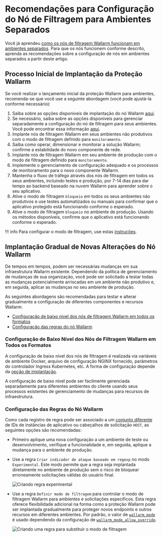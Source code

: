 # Recomendações para Configuração do Nó de Filtragem para Ambientes Separados

Você já aprendeu [como os nós de filtragem Wallarm funcionam em ambientes separados](how-wallarm-in-separated-environments-works.md). Para que os nós funcionem conforme descrito, aprenda as recomendações sobre a configuração de nós em ambientes separados a partir deste artigo.

## Processo Inicial de Implantação da Proteção Wallarm

Se você realizar o lançamento inicial da proteção Wallarm para ambientes, recomenda-se que você use a seguinte abordagem (você pode ajustá-la conforme necessário):

1. Saiba sobre as opções disponíveis de implantação do nó Wallarm [aqui](../../../installation/supported-deployment-options.md).
2. Se necessário, saiba sobre as opções disponíveis para gerenciar separadamente a configuração do nó de filtragem para seus ambientes. Você pode encontrar essa informação [aqui](how-wallarm-in-separated-environments-works.md#relevant-wallarm-features).
3. Implante nós de filtragem Wallarm em seus ambientes não produtivos com o modo de filtragem definido para `monitoramento`.
4. Saiba como operar, dimensionar e monitorar a solução Wallarm; confirme a estabilidade do novo componente de rede.
5. Implante nós de filtragem Wallarm em seu ambiente de produção com o modo de filtragem definido para `monitoramento`.
6. Implemente o gerenciamento de configuração adequado e os processos de monitoramento para o novo componente Wallarm.
7. Mantenha o fluxo de tráfego através dos nós de filtragem em todos os seus ambientes, incluindo testes e produção, por 7-14 dias para dar tempo ao backend baseado na nuvem Wallarm para aprender sobre o seu aplicativo.
8. Ative o modo de filtragem `bloqueio` em todos os seus ambientes não produtivos e use testes automatizados ou manuais para confirmar que o aplicativo protegido está funcionando conforme o esperado.
9. Ative o modo de filtragem `bloqueio` no ambiente de produção. Usando os métodos disponíveis, confirme que o aplicativo está funcionando conforme o esperado.

!!! info
    Para configurar o modo de filtragem, use estas [instruções](../../configure-wallarm-mode.md).

## Implantação Gradual de Novas Alterações do Nó Wallarm

De tempos em tempos, podem ser necessárias mudanças em sua infraestrutura Wallarm existente. Dependendo da política de gerenciamento de mudanças de sua organização, você pode ser solicitado a testar todas as mudanças potencialmente arriscadas em um ambiente não produtivo e, em seguida, aplicar as mudanças no seu ambiente de produção.

As seguintes abordagens são recomendadas para testar e alterar gradualmente a configuração de diferentes componentes e recursos Wallarm:
* [Configuração de baixo nível dos nós de filtragem Wallarm em todos os formatos](#low-level-onfiguration-of-wallarm-filtering-nodes-in-all-form-factors)
* [Configuração das regras do nó Wallarm](#configuration-of-wallarm-node-rules)

### Configuração de Baixo Nível dos Nós de Filtragem Wallarm em Todos os Formatos

A configuração de baixo nível dos nós de filtragem é realizada via variáveis de ambiente Docker, arquivo de configuração NGINX fornecido, parâmetros do controlador Ingress Kubernetes, etc. A forma de configuração depende da [opção de implantação](../../../installation/supported-deployment-options.md).

A configuração de baixo nível pode ser facilmente gerenciada separadamente para diferentes ambientes do cliente usando seus processos existentes de gerenciamento de mudanças para recursos de infraestrutura.

### Configuração das Regras do Nó Wallarm

Como cada registro de regra pode ser associado a um [conjunto diferente](how-wallarm-in-separated-environments-works.md#resource-identification) de IDs de instâncias de aplicativo ou cabeçalhos de solicitação `HOST`, as seguintes opções são recomendadas:

* Primeiro aplique uma nova configuração a um ambiente de teste ou desenvolvimento, verifique a funcionalidade e, em seguida, aplique a mudança para o ambiente de produção.
* Use a regra `Criar indicador de ataque baseado em regexp` no modo `Experimental`. Este modo permite que a regra seja implantada diretamente no ambiente de produção sem o risco de bloquear erroneamente solicitações válidas do usuário final.

    ![Criando regra experimental](../../../images/admin-guides/configuration-guides/waf-in-separate-environments/define-attack-experimental.png)

* Use a regra `Definir modo de filtragem` para controlar o modo de filtragem Wallarm para ambientes e solicitações específicos. Esta regra oferece flexibilidade adicional na forma como a proteção Wallarm pode ser implantada gradualmente para proteger novos endpoints e outros recursos em diferentes ambientes. Por padrão, o valor de [`wallarm_mode`](../../configure-parameters-en.md#wallarm_mode) é usado dependendo da configuração de [`wallarm_mode_allow_override`](../../configure-parameters-en.md#wallarm_mode_allow_override).

    ![Criando uma regra para substituir o modo de filtragem](../../../images/admin-guides/configuration-guides/waf-in-separate-environments/rule-overwrite-filtering-mode.png)